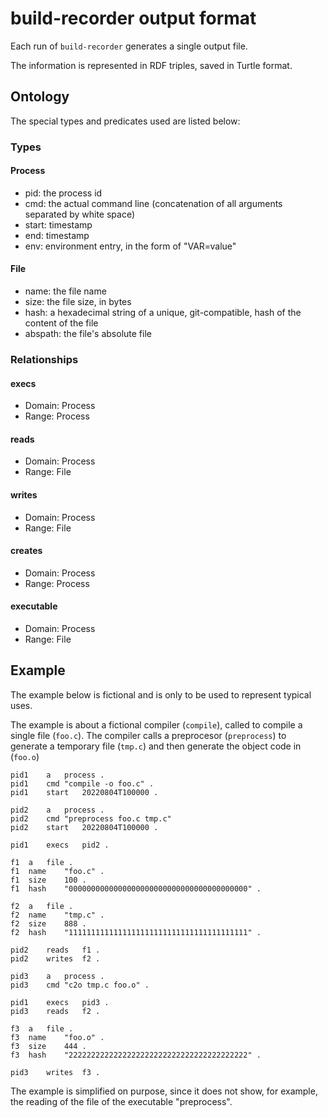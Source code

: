 # build-recorder output format

Each run of `build-recorder` generates a single output file.

The information is represented in RDF triples,
saved in Turtle format.

## Ontology

The special types and predicates used are listed below:

### Types

#### Process
- pid: the process id
- cmd: the actual command line (concatenation of all arguments separated by white space)
- start: timestamp
- end: timestamp
- env: environment entry, in the form of "VAR=value"



#### File
- name: the file name
- size: the file size, in bytes
- hash: a hexadecimal string of a unique, git-compatible, hash of the content of the file
- abspath: the file's absolute file



### Relationships

#### execs
- Domain: Process
- Range: Process

#### reads
- Domain: Process
- Range: File

#### writes
- Domain: Process
- Range: File

#### creates
- Domain: Process
- Range: Process

#### executable
- Domain: Process
- Range: File



## Example

The example below is fictional
and is only to be used to represent typical uses.

The example is about a fictional compiler (`compile`),
called to compile a single file (`foo.c`).
The compiler calls a preprocesor (`preprocess`)
to generate a temporary file (`tmp.c`)
and then generate the object code in (`foo.o`)

```
pid1	a	process .
pid1	cmd	"compile -o foo.c" .
pid1	start	20220804T100000 .

pid2	a	process .
pid2	cmd	"preprocess foo.c tmp.c"
pid2	start	20220804T100000 .

pid1	execs	pid2 .

f1	a	file .
f1	name	"foo.c" .
f1	size	100 .
f1	hash	"0000000000000000000000000000000000000000" .

f2	a	file .
f2	name	"tmp.c" .
f2	size	888 .
f2	hash	"1111111111111111111111111111111111111111" .

pid2	reads	f1 .
pid2	writes	f2 .

pid3	a	process .
pid3	cmd	"c2o tmp.c foo.o" .

pid1	execs	pid3 .
pid3	reads	f2 .

f3	a	file .
f3	name	"foo.o" .
f3	size	444 .
f3	hash	"2222222222222222222222222222222222222222" .

pid3	writes	f3 .

```

The example is simplified on purpose,
since it does not show, for example,
the reading of the file of the executable "preprocess".

